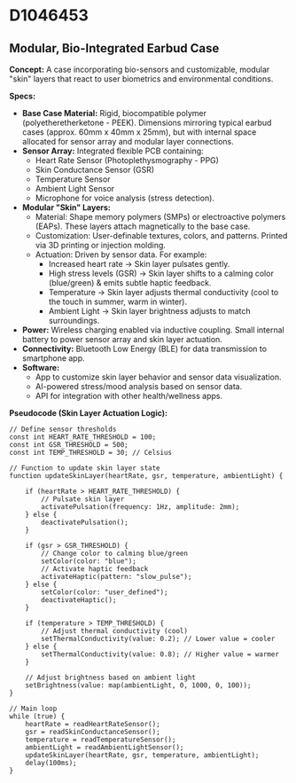 # D1046453

## Modular, Bio-Integrated Earbud Case

**Concept:** A case incorporating bio-sensors and customizable, modular "skin" layers that react to user biometrics and environmental conditions.

**Specs:**

*   **Base Case Material:** Rigid, biocompatible polymer (polyetheretherketone - PEEK). Dimensions mirroring typical earbud cases (approx. 60mm x 40mm x 25mm), but with internal space allocated for sensor array and modular layer connections.
*   **Sensor Array:** Integrated flexible PCB containing:
    *   Heart Rate Sensor (Photoplethysmography - PPG)
    *   Skin Conductance Sensor (GSR)
    *   Temperature Sensor
    *   Ambient Light Sensor
    *   Microphone for voice analysis (stress detection).
*   **Modular "Skin" Layers:**
    *   Material:  Shape memory polymers (SMPs) or electroactive polymers (EAPs). These layers attach magnetically to the base case.
    *   Customization:  User-definable textures, colors, and patterns. Printed via 3D printing or injection molding.
    *   Actuation: Driven by sensor data. For example:
        *   Increased heart rate -> Skin layer pulsates gently.
        *   High stress levels (GSR) -> Skin layer shifts to a calming color (blue/green) & emits subtle haptic feedback.
        *   Temperature -> Skin layer adjusts thermal conductivity (cool to the touch in summer, warm in winter).
        *   Ambient Light -> Skin layer brightness adjusts to match surroundings.
*   **Power:** Wireless charging enabled via inductive coupling. Small internal battery to power sensor array and skin layer actuation.
*   **Connectivity:** Bluetooth Low Energy (BLE) for data transmission to smartphone app.
*   **Software:**
    *   App to customize skin layer behavior and sensor data visualization.
    *   AI-powered stress/mood analysis based on sensor data.
    *   API for integration with other health/wellness apps.

**Pseudocode (Skin Layer Actuation Logic):**

```
// Define sensor thresholds
const int HEART_RATE_THRESHOLD = 100;
const int GSR_THRESHOLD = 500;
const int TEMP_THRESHOLD = 30; // Celsius

// Function to update skin layer state
function updateSkinLayer(heartRate, gsr, temperature, ambientLight) {

    if (heartRate > HEART_RATE_THRESHOLD) {
        // Pulsate skin layer
        activatePulsation(frequency: 1Hz, amplitude: 2mm);
    } else {
        deactivatePulsation();
    }

    if (gsr > GSR_THRESHOLD) {
        // Change color to calming blue/green
        setColor(color: "blue");
        // Activate haptic feedback
        activateHaptic(pattern: "slow_pulse");
    } else {
        setColor(color: "user_defined");
        deactivateHaptic();
    }

    if (temperature > TEMP_THRESHOLD) {
        // Adjust thermal conductivity (cool)
        setThermalConductivity(value: 0.2); // Lower value = cooler
    } else {
        setThermalConductivity(value: 0.8); // Higher value = warmer
    }

    // Adjust brightness based on ambient light
    setBrightness(value: map(ambientLight, 0, 1000, 0, 100));
}

// Main loop
while (true) {
    heartRate = readHeartRateSensor();
    gsr = readSkinConductanceSensor();
    temperature = readTemperatureSensor();
    ambientLight = readAmbientLightSensor();
    updateSkinLayer(heartRate, gsr, temperature, ambientLight);
    delay(100ms);
}
```